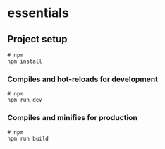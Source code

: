 # essentials

## Project setup

```
# npm
npm install
```

### Compiles and hot-reloads for development

```
# npm
npm run dev

```

### Compiles and minifies for production

```
# npm
npm run build

```